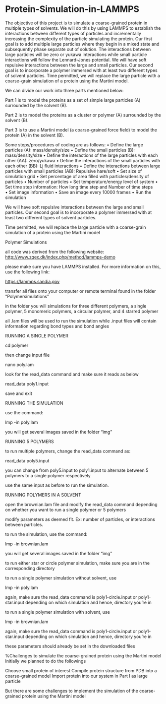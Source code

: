 # Protein-Simulation-in-LAMMPS

The objective of this project is to simulate a coarse-grained protein in multiple types of
solvents. We will do this by using LAMMPS to establish the interactions between
different types of particles and incrementally increasing the complexity of the particle
simulating the protein. Our first goal is to add multiple large particles where they begin in a
mixed state and subsequently phase separate out of solution. The interactions between large
particles will be zero or yukawa interactions while small particle interactions will follow the
Lennard-Jones potential. We will have soft repulsive interactions between the large and small
particles. Our second goal is to incorporate a polymer immersed with at least two different types
of solvent particles. Time permitted, we will replace the large particle with a coarse-grain
simulation of a protein using the Martini model.

We can divide our work into three parts mentioned below:

Part 1 is to model the proteins as a set of simple large particles (A) surrounded by the
solvent (B).

Part 2 is to model the proteins as a cluster or polymer (A) surrounded by the solvent (B).

Part 3 is to use a Martini model (a coarse-grained force field) to model the protein (A) in the solvent (B).

Some steps/procedures of coding are as follows:
•	Define the large particles (A):   mass/density/size
•	Define the small particles (B): mass/density/size
•	Define the interactions of the large particles with each other (AA): zero/yukawa
•	Define the interactions of the small particles with each other (BB): Lj fluid interactions
•	Define the interactions between large particles with small particles (AB): Repulsive hare/soft
•	Set size of simulation grid
•	Set percentage of area filled with particles/density of particles
•	Number of particles
•	Set temperature/energy level of system
•	Set time step information: How long time step and Number of time steps       
•	Set image information
•	Save an image every 10000 frames
•	Run the simulation

We will have soft repulsive interactions between the large and small
particles. Our second goal is to incorporate a polymer immersed with at least two different types
of solvent particles. 

Time permitted, we will replace the large particle with a coarse-grain
simulation of a protein using the Martini model


Polymer Simulations

all code was derived from the following website: 
http://www.zqex.dk/index.php/method/lammps-demo

please make sure you have LAMMPS installed. For more information on this, use the following link: 

https://lammps.sandia.gov

transfer all files onto your computer or remote terminal found in the folder “Polymersimulations”

in the folder you will simulations for three different polymers, a single polymer, 5 monomeric polymers, a circular polymer, and 4 starred polymer

all .lam files will be used to run the simulation while .input files will contain information regarding bond types and bond angles

RUNNING A SINGLE POLYMER

cd polymer

then change input file

nano poly.lam 

look for the read_data command and make sure it reads as below

read_data poly1.input

save and exit

RUNNING THE SIMULATION

use the command: 

lmp -in poly.lam

you will get several images saved in the folder “img” 

RUNNING 5 POLYMERS

to run multiple polymers, change the read_data command as: 

read_data poly5.input

you can change from poly5.input to poly1.input to alternate between 5 polymers to a single polymer respectively

use the same input as before to run the simulation.

RUNNING POLYMERS IN A SOLVENT

open the brownian.lam file and modify the read_data command depending on whether you want to run a single polymer or 5 polymers

modify parameters as deemed fit. Ex: number of particles, or interactions between particles.

to run the simulation, use the command: 

lmp -in brownian.lam

you will get several images saved in the folder “img” 

to run either star or circle polymer simulation, make sure you are in the corresponding directory

to run a single polymer simulation without solvent, use 

lmp -in poly.lam

again, make sure the read_data command is poly1-circle.input or poly1-star.input depending on which simulation and hence, directory you’re in 

to run a single polymer simulation with solvent, use 

lmp -in brownian.lam

again, make sure the read_data command is poly1-circle.input or poly1-star.input depending on which simulation and hence, directory you’re in

these parameters should already be set in the downloaded files 

%Challenges to simulate the coarse-grained protein using the Martini model
Initially we planned to do the followings

Choose small protein of interest
Compile protein structure from PDB into a coarse-grained model
Import protein into our system in Part I as large particle

But there are some challenges to implement the simulation of the coarse-grained protein using the Martini model






